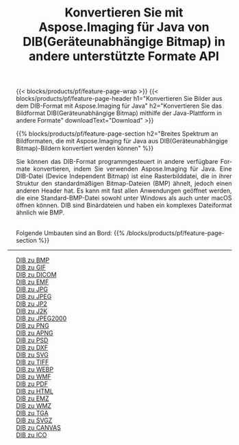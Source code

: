 ﻿---
title: Konvertieren Sie mit Aspose.Imaging für Java von DIB(Geräteunabhängige Bitmap) in andere unterstützte Formate API 
weight: 3920
url: /de/java/conversion/from/dib 
lang: de
langdirlevel: 2
locales: zh-hans,ja,it,ru,de,es,fr,nl,id,lt,pl,pt,vi,tr,ko,zh-hant,ar,hi,th,sv,cs,uk,he
description: Aspose.Imaging kann mithilfe der Java-Plattform problemlos von DIB(Geräteunabhängige Bitmap) in andere Formate konvertieren
---

{{< blocks/products/pf/feature-page-wrap >}}
{{< blocks/products/pf/feature-page-header h1="Konvertieren Sie Bilder aus dem DIB-Format mit Aspose.Imaging für Java" h2="Konvertieren Sie das Bildformat DIB(Geräteunabhängige Bitmap) mithilfe der Java-Plattform in andere Formate" downloadText="Download" >}}


{{% blocks/products/pf/feature-page-section  h2="Breites Spektrum an Bildformaten, die mit Aspose.Imaging für Java aus DIB(Geräteunabhängige Bitmap)-Bildern konvertiert werden können" %}}
<p align=justify>Sie können das DIB-Format programmgesteuert in andere verfügbare Formate konvertieren, indem Sie verwenden
Aspose.Imaging für Java. Eine DIB-Datei (Device Independent Bitmap) ist eine Rasterbilddatei, die in ihrer Struktur den standardmäßigen Bitmap-Dateien (BMP) ähnelt, jedoch einen anderen Header hat. Es kann mit fast allen Anwendungen geöffnet werden, die eine Standard-BMP-Datei sowohl unter Windows als auch unter macOS öffnen können. DIB sind Binärdateien und haben ein komplexes Dateiformat ähnlich wie BMP.</p>
<br/>
Folgende Umbauten sind an Bord:
{{% /blocks/products/pf/feature-page-section %}}
<div class="container-fluid productfamilypage bg-gray">
    <div class="convertypes bg-gray agp-content section">
        <div class="container">
		<hr style="margin-left:-20px;"/>
		<div class="row other-converters">
		    <div class='col-md-2 other-converter remove-lp remove-rp'><a href="/imaging/de/java/conversion/dib-to-bmp" >DIB zu BMP</a></div><div class='col-md-2 other-converter remove-lp remove-rp'><a href="/imaging/de/java/conversion/dib-to-gif" >DIB zu GIF</a></div><div class='col-md-2 other-converter remove-lp remove-rp'><a href="/imaging/de/java/conversion/dib-to-dicom" >DIB zu DICOM</a></div><div class='col-md-2 other-converter remove-lp remove-rp'><a href="/imaging/de/java/conversion/dib-to-emf" >DIB zu EMF</a></div><div class='col-md-2 other-converter remove-lp remove-rp'><a href="/imaging/de/java/conversion/dib-to-jpg" >DIB zu JPG</a></div><div class='col-md-2 other-converter remove-lp remove-rp'><a href="/imaging/de/java/conversion/dib-to-jpeg" >DIB zu JPEG</a></div><div class='col-md-2 other-converter remove-lp remove-rp'><a href="/imaging/de/java/conversion/dib-to-jp2" >DIB zu JP2</a></div><div class='col-md-2 other-converter remove-lp remove-rp'><a href="/imaging/de/java/conversion/dib-to-j2k" >DIB zu J2K</a></div><div class='col-md-2 other-converter remove-lp remove-rp'><a href="/imaging/de/java/conversion/dib-to-jpeg2000" >DIB zu JPEG2000</a></div><div class='col-md-2 other-converter remove-lp remove-rp'><a href="/imaging/de/java/conversion/dib-to-png" >DIB zu PNG</a></div><div class='col-md-2 other-converter remove-lp remove-rp'><a href="/imaging/de/java/conversion/dib-to-apng" >DIB zu APNG</a></div><div class='col-md-2 other-converter remove-lp remove-rp'><a href="/imaging/de/java/conversion/dib-to-psd" >DIB zu PSD</a></div><div class='col-md-2 other-converter remove-lp remove-rp'><a href="/imaging/de/java/conversion/dib-to-dxf" >DIB zu DXF</a></div><div class='col-md-2 other-converter remove-lp remove-rp'><a href="/imaging/de/java/conversion/dib-to-svg" >DIB zu SVG</a></div><div class='col-md-2 other-converter remove-lp remove-rp'><a href="/imaging/de/java/conversion/dib-to-tiff" >DIB zu TIFF</a></div><div class='col-md-2 other-converter remove-lp remove-rp'><a href="/imaging/de/java/conversion/dib-to-webp" >DIB zu WEBP</a></div><div class='col-md-2 other-converter remove-lp remove-rp'><a href="/imaging/de/java/conversion/dib-to-wmf" >DIB zu WMF</a></div><div class='col-md-2 other-converter remove-lp remove-rp'><a href="/imaging/de/java/conversion/dib-to-pdf" >DIB zu PDF</a></div><div class='col-md-2 other-converter remove-lp remove-rp'><a href="/imaging/de/java/conversion/dib-to-html" >DIB zu HTML</a></div><div class='col-md-2 other-converter remove-lp remove-rp'><a href="/imaging/de/java/conversion/dib-to-emz" >DIB zu EMZ</a></div><div class='col-md-2 other-converter remove-lp remove-rp'><a href="/imaging/de/java/conversion/dib-to-wmz" >DIB zu WMZ</a></div><div class='col-md-2 other-converter remove-lp remove-rp'><a href="/imaging/de/java/conversion/dib-to-tga" >DIB zu TGA</a></div><div class='col-md-2 other-converter remove-lp remove-rp'><a href="/imaging/de/java/conversion/dib-to-svgz" >DIB zu SVGZ</a></div><div class='col-md-2 other-converter remove-lp remove-rp'><a href="/imaging/de/java/conversion/dib-to-canvas" >DIB zu CANVAS</a></div><div class='col-md-2 other-converter remove-lp remove-rp'><a href="/imaging/de/java/conversion/dib-to-ico" >DIB zu ICO</a></div>
                </div>
        </div>
    </div>
</div>
<br/>

